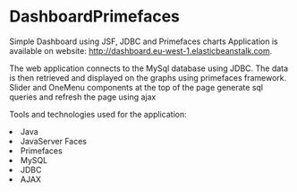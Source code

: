 # DashboardPrimefaces
Simple Dashboard using JSF, JDBC and Primefaces charts
Application is available on website: http://dashboard.eu-west-1.elasticbeanstalk.com.

The web application connects to the MySql database using JDBC. The data is then retrieved and displayed on the graphs using primefaces framework. Slider and OneMenu components at the top of the page generate sql queries and refresh the page using ajax

Tools and technologies used for the application:
<li>Java
<li>JavaServer Faces
<li>Primefaces
<li>MySQL
<li>JDBC
<li>AJAX
